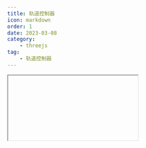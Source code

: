 ```yaml
---
title: 轨道控制器
icon: markdown
order: 1
date: 2023-03-08
category:
    - threejs
tag:
    - 轨道控制器
---
```


<IFrame name="https://luotainxu-demo.netlify.app/#/threejs/orbitControls"/>

## 构造函数

### object : Camera

（必须）将要被控制的相机。该相机不允许是其他任何对象的子级，除非该对象是场景自身。

### domElement : HTMLDOMElement

用于事件监听的 HTML 元素。

## 属性

### .autoRotate : Boolean

将其设为 true，以自动围绕目标旋转。

### .autoRotateSpeed : Float

当.autoRotate 为 true 时，围绕目标旋转的速度将有多快，默认值为 2.0，相当于在 60fps 时每旋转一周需要 30 秒。

### .dampingFactor : Float

当.enableDamping 设置为 true 的时候，阻尼惯性有多大。 默认值为 0.05.

### .domElement : HTMLDOMElement

该 HTMLDOMElement 用于监听鼠标/触摸事件，该属性必须在构造函数中传入。在此处改变它将不会设置新的事件监听。

### .enabled : Boolean

当设置为 false 时，控制器将不会响应用户的操作。默认值为 true。

### .enableDamping : Boolean

将其设置为 true 以启用阻尼（惯性），这将给控制器带来重量感。默认值为 false。

### .enablePan : Boolean

启用或禁用摄像机平移，默认为 true。

### .enableRotate : Boolean

启用或禁用摄像机水平或垂直旋转。默认值为 true。
请注意，可以通过将 polar angle 或者 azimuth angle 的 min 和 max 设置为相同的值来禁用单个轴， 这将使得水平旋转或垂直旋转固定为所设置的值。

### .enableZoom : Boolean

启用或禁用摄像机的缩放。

### .keyPanSpeed : Float

当使用键盘按键的时候，相机平移的速度有多快。默认值为每次按下按键时平移 7 像素。

### .keys : Object

这一对象包含了用于控制相机平移的按键代码的引用。默认值为 4 个箭头（方向）键。

```js
controls.keys = {
    LEFT: 'ArrowLeft', //left arrow
    UP: 'ArrowUp', // up arrow
    RIGHT: 'ArrowRight', // right arrow
    BOTTOM: 'ArrowDown', // down arrow
}
```

### .maxAzimuthAngle : Float

你能够水平旋转的角度上限。如果设置，其有效值范围为[-2 * Math.PI，2 * Math.PI]，且旋转角度的上限和下限差值小于 2 \* Math.PI。默认值为无穷大

### .maxDistance : Float

你能够将相机向外移动多少（仅适用于 PerspectiveCamera），其默认值为 Infinity。

### .maxPolarAngle : Float

你能够垂直旋转的角度的上限，范围是 0 到 Math.PI，其默认值为 Math.PI。

### .maxZoom : Float

你能够将相机缩小多少（仅适用于 OrthographicCamera），其默认值为 Infinity。

### .minAzimuthAngle : Float

你能够水平旋转的角度下限。如果设置，其有效值范围为[-2 * Math.PI，2 * Math.PI]，且旋转角度的上限和下限差值小于 2 \* Math.PI。默认值为无穷大。

### .minDistance : Float

你能够将相机向内移动多少（仅适用于 PerspectiveCamera），其默认值为 0。

### .minPolarAngle : Float

你能够垂直旋转的角度的下限，范围是 0 到 Math.PI，其默认值为 0。

### .minZoom : Float

你能够将相机放大多少（仅适用于 OrthographicCamera），其默认值为 0。

### .mouseButtons : Object

该对象包含由控件所使用的鼠标操作的引用。

```js
controls.mouseButtons = {
    LEFT: THREE.MOUSE.ROTATE,
    MIDDLE: THREE.MOUSE.DOLLY,
    RIGHT: THREE.MOUSE.PAN,
}
```

### .object : Camera

正被控制的摄像机。

### .panSpeed : Float

位移的速度，其默认值为 1。

### .position0 : Vector3

由.saveState 和.reset 方法在内部使用。

### .rotateSpeed : Float

旋转的速度，其默认值为 1。

### .screenSpacePanning : Boolean

定义当平移的时候摄像机的位置将如何移动。如果为 true，摄像机将在屏幕空间内平移。 否则，摄像机将在与摄像机向上方向垂直的平面中平移。当使用 OrbitControls 时， 默认值为 true；当使用 MapControls 时，默认值为 false。

### .target0 : Vector3

由.saveState 和.reset 方法在内部使用。

### .target : Vector3

控制器的焦点，.object 的轨道围绕它运行。 它可以在任何时候被手动更新，以更改控制器的焦点。

### .touches : Object

该对象包含由控件所使用的触摸操作的引用。

```js
controls.touches = {
    ONE: THREE.TOUCH.ROTATE,
    TWO: THREE.TOUCH.DOLLY_PAN,
}
```

### .zoom0 : Float

由.saveState和.reset方法在内部使用。

### .zoomSpeed : Float

摄像机缩放的速度，其默认值为1。

## 方法

### .dispose () : undefined

移除所有的事件监听。

### .getAzimuthalAngle () : radians

获得当前的水平旋转，单位为弧度。

### .getPolarAngle () : radians

获得当前的垂直旋转，单位为弧度。

### .getDistance () : Float

返回从相机到目标的距离。

### .listenToKeyEvents ( domElement : HTMLDOMElement ) : undefined

为指定的DOM元素添加按键监听。推荐将window作为指定的DOM元素。

### .reset () : undefined

将控制器重置为上次调用.saveState时的状态，或者初始状态。

### .saveState () : undefined

保存当前控制器的状态。这一状态可在之后由.reset所恢复。

### .stopListenToKeyEvents () : undefined

删除之前用.listenToKeyEvents()定义的键事件监听器

### .update () : Boolean

更新控制器。必须在摄像机的变换发生任何手动改变后调用， 或如果.autoRotate或.enableDamping被设置时，在update循环里调用。
